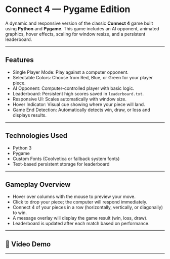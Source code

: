 # Connect 4 — Pygame Edition

A dynamic and responsive version of the classic **Connect 4** game built using **Python** and **Pygame**. This game includes an AI opponent, animated graphics, hover effects, scaling for window resize, and a persistent leaderboard.

---

## Features

- Single Player Mode: Play against a computer opponent.
- Selectable Colors: Choose from Red, Blue, or Green for your player piece.
- AI Opponent: Computer-controlled player with basic logic.
- Leaderboard: Persistent high scores saved in `leaderboard.txt`.
- Responsive UI: Scales automatically with window size.
- Hover Indicator: Visual cue showing where your piece will land.
- Game End Detection: Automatically detects win, draw, or loss and displays results.

---

## Technologies Used

- Python 3
- Pygame
- Custom Fonts (Coolvetica or fallback system fonts)
- Text-based persistent storage for leaderboard

---

## Gameplay Overview

- Hover over columns with the mouse to preview your move.
- Click to drop your piece; the computer will respond immediately.
- Connect 4 of your pieces in a row (horizontally, vertically, or diagonally) to win.
- A message overlay will display the game result (win, loss, draw).
- Leaderboard is updated after each match based on performance.

---

## 🎥 Video Demo


---
